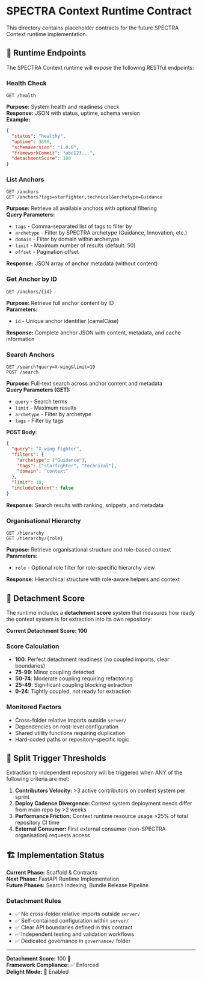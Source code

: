 # SPECTRA Context Runtime Contract

This directory contains placeholder contracts for the future SPECTRA Context runtime implementation.

## 🎯 Runtime Endpoints

The SPECTRA Context runtime will expose the following RESTful endpoints:

### Health Check
```
GET /health
```
**Purpose:** System health and readiness check  
**Response:** JSON with status, uptime, schema version  
**Example:**
```json
{
  "status": "healthy",
  "uptime": 3600,
  "schemaVersion": "1.0.0",
  "frameworkCommit": "abc123...",
  "detachmentScore": 100
}
```

### List Anchors
```
GET /anchors
GET /anchors?tags=starfighter,technical&archetype=Guidance
```
**Purpose:** Retrieve all available anchors with optional filtering  
**Query Parameters:**
- `tags` - Comma-separated list of tags to filter by
- `archetype` - Filter by SPECTRA archetype (Guidance, Innovation, etc.)
- `domain` - Filter by domain within archetype
- `limit` - Maximum number of results (default: 50)
- `offset` - Pagination offset

**Response:** JSON array of anchor metadata (without content)

### Get Anchor by ID
```
GET /anchors/{id}
```
**Purpose:** Retrieve full anchor content by ID  
**Parameters:**
- `id` - Unique anchor identifier (camelCase)

**Response:** Complete anchor JSON with content, metadata, and cache information

### Search Anchors
```
GET /search?query=X-wing&limit=10
POST /search
```
**Purpose:** Full-text search across anchor content and metadata  
**Query Parameters (GET):**
- `query` - Search terms
- `limit` - Maximum results
- `archetype` - Filter by archetype
- `tags` - Filter by tags

**POST Body:**
```json
{
  "query": "X-wing fighter",
  "filters": {
    "archetype": ["Guidance"],
    "tags": ["starfighter", "technical"],
    "domain": "context"
  },
  "limit": 10,
  "includeContent": false
}
```

**Response:** Search results with ranking, snippets, and metadata

### Organisational Hierarchy
```
GET /hierarchy
GET /hierarchy/{role}
```
**Purpose:** Retrieve organisational structure and role-based context  
**Parameters:**
- `role` - Optional role filter for role-specific hierarchy view

**Response:** Hierarchical structure with role-aware helpers and context

## 🔧 Detachment Score

The runtime includes a **detachment score** system that measures how ready the context system is for extraction into its own repository:

**Current Detachment Score: 100**

### Score Calculation
- **100**: Perfect detachment readiness (no coupled imports, clear boundaries)
- **75-99**: Minor coupling detected  
- **50-74**: Moderate coupling requiring refactoring
- **25-49**: Significant coupling blocking extraction
- **0-24**: Tightly coupled, not ready for extraction

### Monitored Factors
- Cross-folder relative imports outside `server/`
- Dependencies on root-level configuration
- Shared utility functions requiring duplication
- Hard-coded paths or repository-specific logic

## 🚀 Split Trigger Thresholds

Extraction to independent repository will be triggered when ANY of the following criteria are met:

1. **Contributors Velocity:** >3 active contributors on context system per sprint
2. **Deploy Cadence Divergence:** Context system deployment needs differ from main repo by >2 weeks
3. **Performance Friction:** Context runtime resource usage >25% of total repository CI time
4. **External Consumer:** First external consumer (non-SPECTRA organisation) requests access

## 🏗️ Implementation Status

**Current Phase:** Scaffold & Contracts  
**Next Phase:** FastAPI Runtime Implementation  
**Future Phases:** Search Indexing, Bundle Release Pipeline

### Detachment Rules
- ✅ No cross-folder relative imports outside `server/`
- ✅ Self-contained configuration within `server/`
- ✅ Clear API boundaries defined in this contract
- ✅ Independent testing and validation workflows
- ✅ Dedicated governance in `governance/` folder

---

**Detachment Score:** 100 🎯  
**Framework Compliance:** ✅ Enforced  
**Delight Mode:** 🌟 Enabled